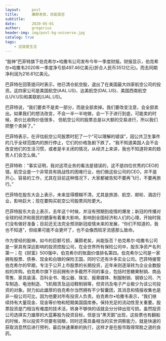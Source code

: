 ```yaml
---
layout:     post
title:      廉颇老矣，尚能饭否
subtitle:   
date:       2020-05-01
author:     gregorius
header-img: img/post-bg-universe.jpg
catalog: true
tags:
    - 这就是生活
---
```


“股神”巴菲特旗下伯克希尔•哈撒韦公司发布今年一季度财报。财报显示，伯克希尔•哈撒韦2020年一季度净亏损497.46亿美元(折合人民币3512亿元)。而去同期净利润为216.61亿美元。

巴菲特在回答提问时表示，他已清仓航空股，退出了在美国最大四家航空公司的投资。这四家公司是美国航空(AAL.US)、达美航空(DAL.US)、美国西南航空(LUV.US)和美联航(UAL.US)。

巴菲特说，“我们要卖不是卖一部分，而是全部卖掉。我们要改变注意，会全部卖出。如果我们的想法改变，不会一半一半地做，会一下子进行到底，可能卖的时候，卖价比收购价低很多， 但航空公司的股票总是以大额的交易进行，所以我们把整个卖掉了。”

巴菲特表示，在评估航空公司股票时犯了一个“可以理解的错误”，因公共卫生事件的几乎全球范围内的旅行停止，它们的价格急剧下跌了。“我不知道美国人会不会改变他们的生活习惯，或者是半关闭的情况，从经济上来讲，我也不知道将来的趋势人们会怎么做。”

巴菲特称：“事实证明，我对这项业务的看法是错误的，这不是四位优秀的CEO的错。航空业是一个非常具有挑战性的困难行业，他们做这些公司的CEO，并不是开心、容易的工作，尤其在目前这种情况下，大家都被告知不要再飞行，不要再旅行。”

巴菲特在股东大会上表示，未来显得模糊不清，尤其是旅游、航空、邮轮、酒店行业，影响巨大；现在要购买航空公司股票风险更大。

巴菲特股东大会上表示，去年这个时候，并没有预期到疫情的爆发；新冠的传播对全球的经济和居民的健康有着重大影响，影响到全国经济和人们的心理，开始时我们没有做好准备；目前还无法完全预测新冠疫情未来的发展，“你们不知道的，我也不知道”，但结果可能不会更坏了，也不会像西班牙流感那么致命。

作为曾经的股神，如今的巨额亏损，廉颇老矣，尚能饭否？伯克希尔·哈撒韦公司是一家具有深远影响的投资控股公司，在全世界所有保险公司中，股东净资产名列第一；在《财富》500强中，伯克希尔的账面价值排名第四。伯克希尔公司是一家拥有股票、债券、现金和白银的保险王国，同时它还有许多实业公司。巴菲特接管伯克希尔的早期，专注于公开上市股票的长期投资，近年来则逐渐转为企业全数股权的并购。伯克希尔旗下目前拥有许多截然不同的事业，包括时思糖果制销、商品零售、家具装潢、百科全书、吸尘器、珠宝、报章媒体、制服制销、钢铁公司、汽车制造、电池制造、飞机租赁及运动鞋制销等，但资讯及电子产业极少为该公司投资的对象。财力如此雄厚的伯克希尔当然拥有不少智囊团，其消息和情报收集也是非一般公司可比，因为他要对所有投资人负责。伯克希尔•哈撒韦表示，“我们继续持有大量现金、现金等价物和短期美国国库券。保持充足的流动性至关重要。股票投资是门相当有难度的技术活，转身不够快的话就会分分钟出现亏损。虽然投资公司选择实力雄厚的大蓝筹股为投资目标，但是当“黑天鹅”出现，这些票也有翻船的时候，所以投资不但要有锐眼，同时还需具备相当的实世洞察能力，就是快速的获取消息然后进行预判，最后快速果断的执行，这样才是在股市取得常胜之道的良药。